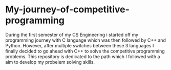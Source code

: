 # My-journey-of-competitive-programming
During the first semester of my CS Engineering i started off my programming journey with C language which was then followed by C++ and Python. However, after multiple switches between these 3 languages I finally decided to go ahead with C++ to solve the competitive programming problems. This repository is dedicated to the path which I followed with a aim to develop my probelem solving skills.
